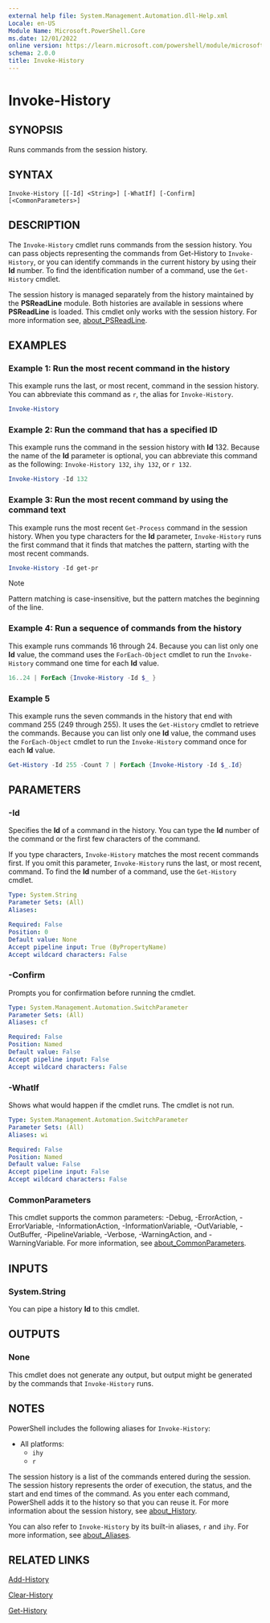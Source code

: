 ```yaml
---
external help file: System.Management.Automation.dll-Help.xml
Locale: en-US
Module Name: Microsoft.PowerShell.Core
ms.date: 12/01/2022
online version: https://learn.microsoft.com/powershell/module/microsoft.powershell.core/invoke-history?view=powershell-7.2&WT.mc_id=ps-gethelp
schema: 2.0.0
title: Invoke-History
---
```

# Invoke-History

## SYNOPSIS
Runs commands from the session history.

## SYNTAX

```
Invoke-History [[-Id] <String>] [-WhatIf] [-Confirm] [<CommonParameters>]
```

## DESCRIPTION

The `Invoke-History` cmdlet runs commands from the session history. You can pass objects
representing the commands from Get-History to `Invoke-History`, or you can identify commands in the
current history by using their **Id** number. To find the identification number of a command, use
the `Get-History` cmdlet.

The session history is managed separately from the history maintained by the **PSReadLine** module.
Both histories are available in sessions where **PSReadLine** is loaded. This cmdlet only works with
the session history. For more information see, [about_PSReadLine](../PSReadLine/About/about_PSReadLine.md).

## EXAMPLES

### Example 1: Run the most recent command in the history

This example runs the last, or most recent, command in the session history. You can abbreviate this
command as `r`, the alias for `Invoke-History`.

```powershell
Invoke-History
```

### Example 2: Run the command that has a specified ID

This example runs the command in the session history with **Id** 132. Because the name of the **Id**
parameter is optional, you can abbreviate this command as the following: `Invoke-History 132`,
`ihy 132`, or `r 132`.

```powershell
Invoke-History -Id 132
```

### Example 3: Run the most recent command by using the command text

This example runs the most recent `Get-Process` command in the session history. When you type
characters for the **Id** parameter, `Invoke-History` runs the first command that it finds that
matches the pattern, starting with the most recent commands.

```powershell
Invoke-History -Id get-pr
```

> [!NOTE]
> Pattern matching is case-insensitive, but the pattern matches the beginning of the line.

### Example 4: Run a sequence of commands from the history

This example runs commands 16 through 24. Because you can list only one **Id** value, the command
uses the `ForEach-Object` cmdlet to run the `Invoke-History` command one time for each **Id** value.

```powershell
16..24 | ForEach {Invoke-History -Id $_ }
```

### Example 5

This example runs the seven commands in the history that end with command 255 (249 through 255). It
uses the `Get-History` cmdlet to retrieve the commands. Because you can list only one **Id** value,
the command uses the `ForEach-Object` cmdlet to run the `Invoke-History` command once for each
**Id** value.

```powershell
Get-History -Id 255 -Count 7 | ForEach {Invoke-History -Id $_.Id}
```

## PARAMETERS

### -Id

Specifies the **Id** of a command in the history. You can type the **Id** number of the command or
the first few characters of the command.

If you type characters, `Invoke-History` matches the most recent commands first. If you omit this
parameter, `Invoke-History` runs the last, or most recent, command. To find the **Id** number of a
command, use the `Get-History` cmdlet.

```yaml
Type: System.String
Parameter Sets: (All)
Aliases:

Required: False
Position: 0
Default value: None
Accept pipeline input: True (ByPropertyName)
Accept wildcard characters: False
```

### -Confirm

Prompts you for confirmation before running the cmdlet.

```yaml
Type: System.Management.Automation.SwitchParameter
Parameter Sets: (All)
Aliases: cf

Required: False
Position: Named
Default value: False
Accept pipeline input: False
Accept wildcard characters: False
```

### -WhatIf

Shows what would happen if the cmdlet runs. The cmdlet is not run.

```yaml
Type: System.Management.Automation.SwitchParameter
Parameter Sets: (All)
Aliases: wi

Required: False
Position: Named
Default value: False
Accept pipeline input: False
Accept wildcard characters: False
```

### CommonParameters

This cmdlet supports the common parameters: -Debug, -ErrorAction, -ErrorVariable,
-InformationAction, -InformationVariable, -OutVariable, -OutBuffer, -PipelineVariable, -Verbose,
-WarningAction, and -WarningVariable. For more information, see
[about_CommonParameters](https://go.microsoft.com/fwlink/?LinkID=113216).

## INPUTS

### System.String

You can pipe a history **Id** to this cmdlet.

## OUTPUTS

### None

This cmdlet does not generate any output, but output might be generated by the commands that
`Invoke-History` runs.

## NOTES

PowerShell includes the following aliases for `Invoke-History`:

- All platforms:
  - `ihy`
  - `r`

The session history is a list of the commands entered during the session. The session history
represents the order of execution, the status, and the start and end times of the command. As you
enter each command, PowerShell adds it to the history so that you can reuse it. For more information
about the session history, see [about_History](About/about_History.md).

You can also refer to `Invoke-History` by its built-in aliases, `r` and `ihy`. For more information,
see [about_Aliases](About/about_Aliases.md).

## RELATED LINKS

[Add-History](Add-History.md)

[Clear-History](Clear-History.md)

[Get-History](Get-History.md)

